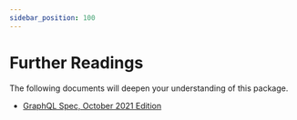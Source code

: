 ```yaml
---
sidebar_position: 100
---
```


# Further Readings

The following documents will deepen your understanding of this package.

* [GraphQL Spec, October 2021 Edition](https://spec.graphql.org/October2021/)
